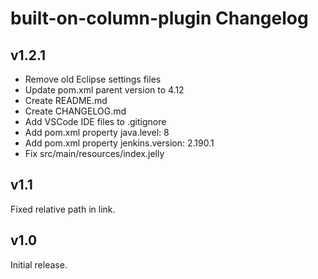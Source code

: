 # built-on-column-plugin Changelog

## v1.2.1

- Remove old Eclipse settings files
- Update pom.xml parent version to 4.12
- Create README.md
- Create CHANGELOG.md
- Add VSCode IDE files to .gitignore
- Add pom.xml property java.level: 8
- Add pom.xml property jenkins.version: 2.190.1
- Fix src/main/resources/index.jelly

## v1.1

Fixed relative path in link.

## v1.0

Initial release.
